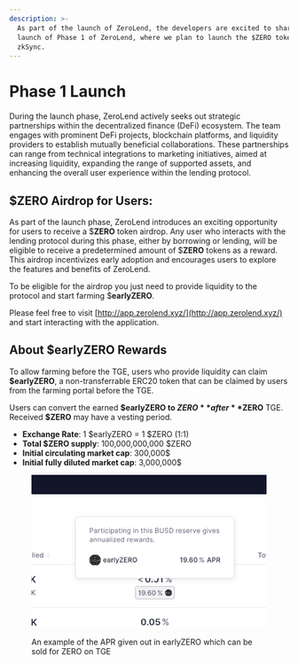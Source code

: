 ```yaml
---
description: >-
  As part of the launch of ZeroLend, the developers are excited to share the
  launch of Phase 1 of ZeroLend, where we plan to launch the $ZERO token on
  zkSync.
---
```


# Phase 1 Launch

During the launch phase, ZeroLend actively seeks out strategic partnerships within the decentralized finance (DeFi) ecosystem. The team engages with prominent DeFi projects, blockchain platforms, and liquidity providers to establish mutually beneficial collaborations. These partnerships can range from technical integrations to marketing initiatives, aimed at increasing liquidity, expanding the range of supported assets, and enhancing the overall user experience within the lending protocol.

## $ZERO Airdrop for Users:&#x20;

As part of the launch phase, ZeroLend introduces an exciting opportunity for users to receive a $**ZERO** token airdrop. Any user who interacts with the lending protocol during this phase, either by borrowing or lending, will be eligible to receive a predetermined amount of $**ZERO** tokens as a reward. This airdrop incentivizes early adoption and encourages users to explore the features and benefits of ZeroLend.

To be eligible for the airdrop you just need to provide liquidity to the protocol and start farming $**earlyZERO**.

Please feel free to visit [http://app.zerolend.xyz/](http://app.zerolend.xyz/) and start interacting with the application.

## About $earlyZERO Rewards <a href="#ad5f" id="ad5f"></a>

To allow farming before the TGE, users who provide liquidity can claim **$earlyZERO**, a non-transferrable ERC20 token that can be claimed by users from the farming portal before the TGE.

Users can convert the earned **$earlyZERO to $ZERO** after **$ZERO** TGE. Received **$ZERO** may have a vesting period.

* **Exchange Rate**: 1 $earlyZERO = 1 $ZERO (1:1)
* **Total $ZERO supply**: 100,000,000,000 $ZERO
* **Initial circulating market cap**: 300,000$
* **Initial fully diluted market cap**: 3,000,000$

<figure><img src=".gitbook/assets/image (5).png" alt=""><figcaption><p>An example of the APR given out in earlyZERO which can be sold for ZERO on TGE</p></figcaption></figure>
